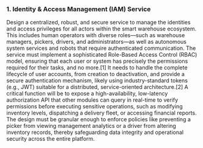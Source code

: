 ### 1. Identity & Access Management (IAM) Service
Design a centralized, robust, and secure service to manage the identities and access privileges for all actors within the smart warehouse ecosystem. This includes human operators with diverse roles—such as warehouse managers, pickers, drivers, and administrators—as well as autonomous system services and robots that require authenticated communication. The service must implement a sophisticated Role-Based Access Control (RBAC) model, ensuring that each user or system has precisely the permissions required for their tasks, and no more.[1] It needs to handle the complete lifecycle of user accounts, from creation to deactivation, and provide a secure authentication mechanism, likely using industry-standard tokens (e.g., JWT) suitable for a distributed, service-oriented architecture.[2] A critical function will be to expose a high-availability, low-latency authorization API that other modules can query in real-time to verify permissions before executing sensitive operations, such as modifying inventory levels, dispatching a delivery fleet, or accessing financial reports. The design must be granular enough to enforce policies like preventing a picker from viewing management analytics or a driver from altering inventory records, thereby safeguarding data integrity and operational security across the entire platform.